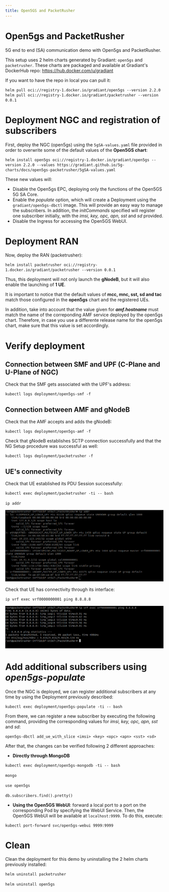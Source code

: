 ```yaml
---
title: Open5GS and PacketRusher
--- 
```


# Open5gs and PacketRusher 

5G end to end (SA) communication demo with Open5gs and PacketRusher.

This setup uses 2 helm charts generated by Gradiant: `open5gs` and `packetrusher`. These charts are packaged and available at Gradiant's DockerHub repo: https://hub.docker.com/u/gradiant

If you want to have the repo in local you can pull it:
```
helm pull oci://registry-1.docker.io/gradiant/open5gs --version 2.2.0
helm pull oci://registry-1.docker.io/gradiant/packetrusher --version 0.0.1
```

# Deployment NGC and registration of subscribers

First, deploy the NGC (open5gs) using the `5gSA-values.yaml` file provided in order to overwrite some of the default values of the **Open5GS chart**:

```
helm install open5gs oci://registry-1.docker.io/gradiant/open5gs --version 2.2.0 --values https://gradiant.github.io/5g-charts/docs/open5gs-packetrusher/5gSA-values.yaml 
```

These new values will:

- Disable the Open5gs EPC, deploying only the functions of the Open5GS 5G SA Core.
- Enable the *populate* option, which will create a Deployment using the `gradiant/open5gs-dbctl` image. This will provide an easy way to manage the subscribers. In addition, the *initCommands* specified will register one subscriber initially, with the *imsi, key, opc, apn, sst* and *sd* provided.
- Disable the Ingress for accessing the Open5GS WebUI.  


# Deployment RAN

Now, deploy the RAN (packetrusher):

```
helm install packetrusher oci://registry-1.docker.io/gradiant/packetrusher --version 0.0.1
```

Thus, this deployment will not only launch the **gNodeB**, but it will also enable the launching of **1 UE**.

It is important to notice that the default values of **mcc, mnc, sst, sd and tac** match those configured in the **open5gs** chart and the registered UEs.

In addition, take into account that the value given for ***amf.hostname*** must match the name of the correponding AMF service deployed by the open5gs chart. Therefore, in case you use a differente release name for the open5gs chart, make sure that this value is set accordingly. 


# Verify deployment

## Connection between SMF and UPF (C-Plane and U-Plane of NGC)

Check that the SMF gets associated with the UPF's address:
```
kubectl logs deployment/open5gs-smf -f
```

## Connection between AMF and gNodeB

Check that the AMF accepts and adds the gNodeB:
```
kubectl logs deployment/open5gs-amf -f
```

Check that gNodeB establishes SCTP connection successfully and that the NG Setup procedure was successful as well:
```
kubectl logs deployment/packetrusher -f
```

## UE's connectivity
Check that UE established its PDU Session successfully:
```
kubectl exec deployment/packetrusher -ti -- bash

ip addr
```

![UE tunnel interface](https://raw.githubusercontent.com/Gradiant/5g-charts/gh-pages/docs/open5gs-packetrusher/screenshots/ipaddr.png "UE tunnel interface")

Check that UE has connectivity through its interface:
```
ip vrf exec vrf0000000001 ping 8.8.8.8

```
![UE connectivity](https://raw.githubusercontent.com/Gradiant/5g-charts/gh-pages/docs/open5gs-packetrusher/screenshots/ue_ping.png "UE connectivity")

# Add additional subscribers using *open5gs-populate*

Once the NGC is deployed, we can register additional subscribers at any time by using the Deployment previously described:
```
kubectl exec deployment/open5gs-populate -ti -- bash
```

From there, we can register a new subscriber by executing the following command, providing the corresponding values for *imsi, key, opc, apn, sst* and *sd*:
```
open5gs-dbctl add_ue_with_slice <imsi> <key> <opc> <apn> <sst> <sd>
```

After that, the changes can be verified following 2 different approaches:

- **Directly through MongoDB**

```
kubectl exec deployment/open5gs-mongodb -ti -- bash

mongo

use open5gs

db.subscribers.find().pretty()
```
- **Using the Open5GS WebUI**: forward a local port to a port on the corresponding Pod by specifying the WebUI Service. Then, the Open5GS WebUI will be available at `localhost:9999`. To do this, execute:
```
kubectl port-forward svc/open5gs-webui 9999:9999
```

# Clean
Clean the deployment for this demo by uninstalling the 2 helm charts previously installed:
```
helm uninstall packetrusher

helm uninstall open5gs
```
